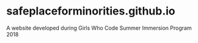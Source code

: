 # safeplaceforminorities.github.io
A website developed during Girls Who Code Summer Immersion Program 2018 
